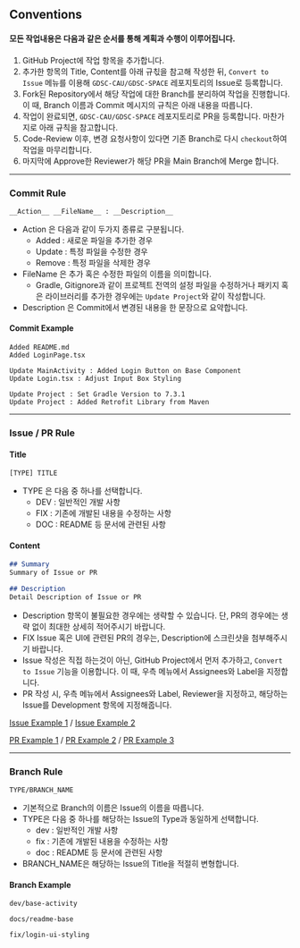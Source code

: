 ## Conventions

#### 모든 작업내용은 다음과 같은 순서를 통해 계획과 수행이 이루어집니다. 
1. GitHub Project에 작업 항목을 추가합니다.
2. 추가한 항목의 Title, Content를 아래 규칛을 참고해 작성한 뒤, `Convert to Issue` 메뉴를 이용해 `GDSC-CAU/GDSC-SPACE` 레포지토리의 Issue로 등록합니다.
3. Fork된 Repository에서 해당 작업에 대한 Branch를 분리하여 작업을 진행합니다. 이 때, Branch 이름과 Commit 메시지의 규칙은 아래 내용을 따릅니다.
4. 작업이 완료되면, `GDSC-CAU/GDSC-SPACE` 레포지토리로 PR을 등록합니다. 마찬가지로 아래 규칙을 참고합니다.
5. Code-Review 이후, 변경 요청사항이 있다면 기존 Branch로 다시 `checkout`하여 작업을 마무리합니다.
6. 마지막에 Approve한 Reviewer가 해당 PR을 Main Branch에 Merge 합니다.

---

### Commit Rule
```
__Action__ __FileName__ : __Description__
```
- Action 은 다음과 같이 두가지 종류로 구분됩니다.
    - Added : 새로운 파일을 추가한 경우
    - Update : 특정 파일을 수정한 경우
    - Remove : 특정 파일을 삭제한 경우
- FileName 은 추가 혹은 수정한 파일의 이름을 의미합니다.
    - Gradle, Gitignore과 같이 프로젝트 전역의 설정 파일을 수정하거나 패키지 혹은 라이브러리를 추가한 경우에는 ```Update Project```와 같이 작성합니다.
- Description 은 Commit에서 변경된 내용을 한 문장으로 요약합니다.

#### Commit Example
```
Added README.md
Added LoginPage.tsx
```
```
Update MainActivity : Added Login Button on Base Component
Update Login.tsx : Adjust Input Box Styling
```
```
Update Project : Set Gradle Version to 7.3.1
Update Project : Added Retrofit Library from Maven
```

---

### Issue / PR Rule

#### Title
```
[TYPE] TITLE
```
- TYPE 은 다음 중 하나를 선택합니다.
    - DEV : 일반적인 개발 사항
    - FIX : 기존에 개발된 내용을 수정하는 사항
    - DOC : README 등 문서에 관련된 사항

####  Content
```markdown
## Summary
Summary of Issue or PR

## Description
Detail Description of Issue or PR
```
- Description 항목이 불필요한 경우에는 생략할 수 있습니다. 단, PR의 경우에는 생략 없이 최대한 상세히 적어주시기 바랍니다.
- FIX Issue 혹은 UI에 관련된 PR의 경우는, Description에 스크린샷을 첨부해주시기 바랍니다.
- Issue 작성은 직접 하는것이 아닌, GitHub Project에서 먼저 추가하고, `Convert to Issue` 기능을 이용합니다.
이 때, 우측 메뉴에서 Assignees와 Label을 지정합니다.
- PR 작성 시, 우측 메뉴에서 Assignees와 Label, Reviewer을 지정하고, 해당하는 Issue를 Development 항목에 지정해줍니다.

[Issue Example 1](https://github.com/yymin1022/Wa_API/issues/59) /
[Issue Example 2](https://github.com/yymin1022/TaxiMeter/issues/1)

[PR Example 1](https://github.com/DefCon-Apps/Military_License/pull/21) /
[PR Example 2](https://github.com/DefCon-Apps/Military_License/pull/22) /
[PR Example 3](https://github.com/DefCon-Apps/Military_License/pull/24)

---

### Branch Rule
```
TYPE/BRANCH_NAME
```
- 기본적으로 Branch의 이름은 Issue의 이름을 따릅니다.
- TYPE은 다음 중 하나를 해당하는 Issue의 Type과 동일하게 선택합니다.
    - dev : 일반적인 개발 사항
    - fix : 기존에 개발된 내용을 수정하는 사항
    - doc : README 등 문서에 관련된 사항
- BRANCH_NAME은 해당하는 Issue의 Title을 적절히 변형합니다.

#### Branch Example
```
dev/base-activity
```
```
docs/readme-base
```
```
fix/login-ui-styling
```